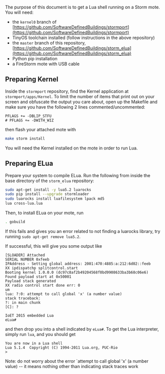 The purpose of this document is to get a Lua shell running on a Storm mote. You will need:

* the `kernel0` branch of [https://github.com/SoftwareDefinedBuildings/stormport](https://github.com/SoftwareDefinedBuildings/stormport)
* TinyOS toolchain installed (follow instructions in the above repository)
* the `master` branch of this repository, [https://github.com/SoftwareDefinedBuildings/storm_elua](https://github.com/SoftwareDefinedBuildings/storm_elua)
* Python pip installation
* a FireStorm mote with USB cable

## Preparing Kernel

Inside the `stormport` repository, find the Kernel application at
`stormport/apps/Kernel`. To limit the number of items that print out on your
screen and obfuscate the output you care about, open up the Makefile and make
sure you have the following 2 lines commented/uncommented:

```make
PFLAGS += -DBLIP_STFU
# PFLAGS += -DWITH_WIZ
```

then flash your attached mote with

```bash
make storm install
```

You will need the Kernel installed on the mote in order to run Lua.

## Preparing ELua

Prepare your system to compile ELua. Run the following from inside the base
directory of the `storm_elua` repository:

```bash
sudo apt-get install -y lua5.2 luarocks
sudo pip install --upgrade stormloader
sudo luarocks install luafilesystem lpack md5
lua cross-lua.lua
```

Then, to install ELua on your mote, run

```bash
. gobuild
```

If this fails and gives you an error related to not finding a luarocks library, try running `sudo apt-get remove lua5.2`.

If successful, this will give you some output like 

```
[SLOADER] Attached
SERIAL NUMBER 0xfeeb
IPAddress - Setting global address: 2001:470:4885:a:212:6d02::feeb
XX ipdispatchp splitcontrol.start
Booting kernel 1.0.0.0 (dc97c8af2b49204568f0bd9908633ba3b68c06e6)
Found payload start at 0x50001
Payload stack generated
XX radio control start done err: 0
um
lua: ?:0: attempt to call global 'x' (a number value)
stack traceback:
?: in main chunk
[C]: ?

IoET 2015 embedded Lua
eLua# 
```

and then drop you into a shell indicated by `eLua#`. To get the Lua
interpreter, simply run `lua`, and you should get

```
You are now in a Lua shell
Lua 5.1.4  Copyright (C) 1994-2011 Lua.org, PUC-Rio
> 
```

Note: do not worry about the error `attempt to call global 'x' (a number value) -- it means nothing other than indicating stack traces work
